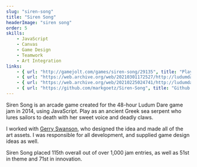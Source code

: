 ```yaml
---
slug: "siren-song"
title: "Siren Song"
headerImage: "siren song"
order: 5
skills:
    - JavaScript
    - Canvas
    - Game Design
    - Teamwork
    - Art Integration
links:
    - { url: "http://gamejolt.com/games/siren-song/29135", title: "Play Siren Song on GameJolt" }
    - { url: "https://web.archive.org/web/20210301172527/http://ludumdare.com/compo/ludum-dare-29/?action=preview&uid=34393", title: "Siren Song entry page on Ludum Dare" }
    - { url: "https://web.archive.org/web/20210225024741/http://ludumdare.com/compo/author/mark-goetz/", title: "Ludum Dare Development Blog" }
    - { url: "https://github.com/markgoetz/Siren-Song", title: "Github repository" }
---
```


Siren Song is an arcade game created for the 48-hour Ludum Dare game jam in 2014, using JavaScript. Play as an ancient Greek sea serpent who lures sailors to death with her sweet voice and deadly claws.

I worked with [Gerry Swanson](https://fromhellsheart.tumblr.com/), who designed the idea and made all of the art assets.  I was responsible for all development, and supplied game design ideas as well.

Siren Song placed 115th overall out of over 1,000 jam entries, as well as 51st in theme and 71st in innovation.
